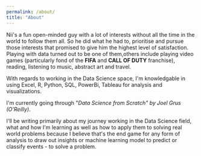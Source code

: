 ```yaml
---
permalink: /about/
title: "About"
---
```


Nii's a fun open-minded guy with a lot of interests without all the time in the world to follow them all. So he did what he had to, prioritise and pursue those interests that promised to give him the highest level of satisfaction. Playing with data turned out to be one of them,others include playing video games (particularly fond of the **FIFA** and **CALL OF DUTY** franchise), reading, listening to music, abstract art and travel.

With regards to working in the Data Science space, I'm knowledgable in using Excel, R, Python, SQL, PowerBi, Tableau for analysis and visualizations. 

I'm currently going through "*Data Science from Scratch" by Joel Grus (O’Reilly)*. 

I'll be writing primarily about my journey working in the Data Science field, what and how I'm learning as well as how to apply them to solving real world problems because I believe that's the end game for any form of analysis to draw out insights or machine learning model to predict or classify events - to solve a problem. 
